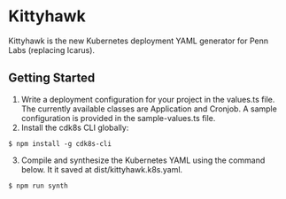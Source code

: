 # Kittyhawk

Kittyhawk is the new Kubernetes deployment YAML generator for Penn Labs (replacing Icarus).

## Getting Started
1. Write a deployment configuration for your project in the values.ts file. The currently available classes are Application and Cronjob. A sample configuration is provided in the sample-values.ts file.
2. Install the cdk8s CLI globally:

```shell
$ npm install -g cdk8s-cli
```
3. Compile and synthesize the Kubernetes YAML using the command below. It it saved at dist/kittyhawk.k8s.yaml. 

```shell
$ npm run synth
```